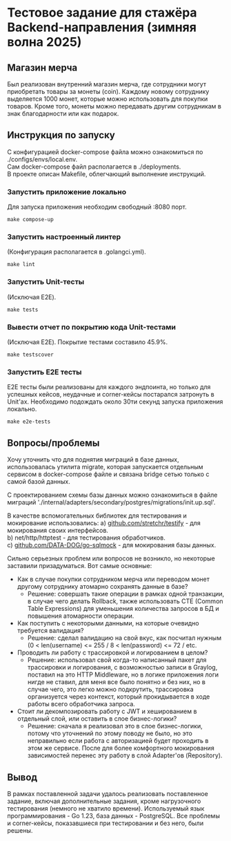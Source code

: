 # **Тестовое задание для стажёра Backend-направления (зимняя волна 2025)**

## Магазин мерча

Был реализован внутренний магазин мерча, где сотрудники могут приобретать товары за монеты (coin). Каждому новому сотруднику выделяется 1000 монет, которые можно использовать для покупки товаров. Кроме того, монеты можно передавать другим сотрудникам в знак благодарности или как подарок.

## Инструкция по запуску
С конфигурацией docker-compose файла можно ознакомиться по ./configs/envs/local.env.  
Сам docker-compose файл располагается в ./deployments.  
В проекте описан Makefile, облегчающий выполнение инструкций.

### Запустить приложение локально ###
Для запуска приложения необходим свободный :8080 порт.
```
make compose-up
```

### Запустить настроенный линтер ###
(Конфигурация располагается в .golangci.yml).
```
make lint
```

### Запустить Unit-тесты ###
(Исключая E2E).
```
make tests
```

### Вывести отчет по покрытию кода Unit-тестами ###
(Исключая E2E). Покрытие тестами составило 45.9%.
```
make testscover
```

### Запустить E2E тесты ###
E2E тесты были реализованы для каждого эндпоинта, но только для успешных кейсов, неудачные и corner-кейсы постарался затронуть в Unit'ах. Необходимо подождать около 30ти секунд запуска приложения локально.
```
make e2e-tests
```

## Вопросы/проблемы ##
Хочу уточнить что для поднятия миграций в базе данных, использовалась утилита migrate, которая запускается отдельным сервисом в docker-compose файле и связана bridge сетью только с самой базой данных.    

С проектированием схемы базы данных можно ознакомиться в файле миграций
'./internal/adapters/secondary/postgres/migrations/init.up.sql'.  

В качестве вспомогательных библиотек для тестирования и мокирование использовались:
a) [github.com/stretchr/testify](https://github.com/stretchr/testify) - для мокирования своих интерфейсов.  
b) net/http/httptest - для тестирования обработчиков.  
с) [github.com/DATA-DOG/go-sqlmock](https://github.com/DATA-DOG/go-sqlmock) - для мокирования базы данных.

Сильно серьезных проблем или вопросов не возникло, но некоторые заставили призадуматься. Вот самые основные:
- Как в случае покупки сотрудником мерча или переводом монет другому сотруднику атомарно сохранять данные в базе?
  - Решение: совершать такие операции в рамках одной транзакции, в случае чего делать Rollback, также использовать CTE (Common Table Expressions) для уменьшения количества запросов в БД и повышения атомарности операции.
- Как поступить с некоторыми данными, на которые очевидно требуется валидация?
  - Решение: сделал валидацию на свой вкус, как посчитал нужным (0 < len(username) <= 255 / 8 < len(password) <= 72 / etc.
- Проводить ли работу с трассировкой и логированием в целом?
  - Решение: использовал свой когда-то написанный пакет для трассировки и логирования, с возможностью записи в Graylog, поставил на это HTTP Middleware, но в логике приложения логи нигде не ставил, для меня все было понятно и без них, но в случае чего, это легко можно подкрутить, трассировка организуется через контекст, который прокидывается в ходе работы всего обработчика запроса.
- Стоит ли декомпозировать работу с JWT и хешированием в отдельный слой, или оставить в слое бизнес-логики?
  - Решение: сначала я реализовал это в слое бизнес-логики, потому что уточнений по этому поводу не было, но это неправильно если работа с авторизацией будет проходить в этом же сервисе. После для более комфортного мокирования зависимостей перенес эту работу в слой Adapter'ов (Repository).

## Вывод

В рамках поставленной задачи удалось реализовать поставленное задание, включая дополнительные задания, кроме нагрузочного тестирования (немного не хватило времени).
Используемый язык программирования - Go 1.23, база данных - PostgreSQL. Все проблемы и corner-кейсы, показавшиеся при тестировании и без него, были решены.
